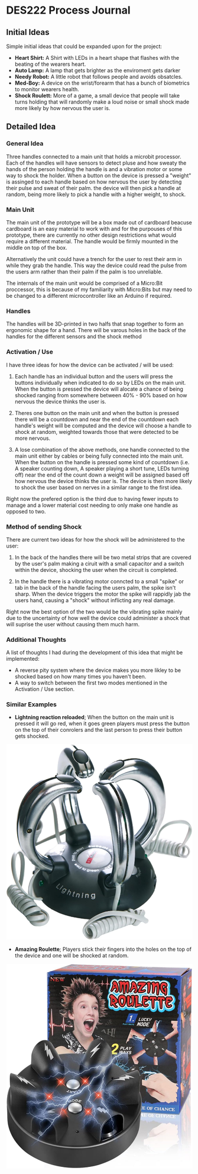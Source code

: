 # DES222 Process Journal

## Initial Ideas
Simple initial ideas that could be expanded upon for the project:

- **Heart Shirt:** A Shirt with LEDs in a heart shape that flashes with the beating of the wearers heart.
- **Auto Lamp:** A lamp that gets brighter as the enviroment gets darker
- **Needy Robot:** A little robot that follows people and avoids obsatcles.
- **Med-Boy:** A device on the wrist/forearm that has a bunch of biometrics to monitor wearers health.
- **Shock Roulett:** More of a game, a small device that people will take turns holding that will randomly make a loud noise or small shock made more likely by how nervous the user is.

## Detailed Idea

### General Idea
Three handles connected to a main unit that holds a microbit processor. Each of the handles will have sensors to detect pluse and how sweaty the hands of the person holding the handle is and a vibration motor or some way to shock the holder. When a button on the device is pressed a "weight" is assinged to each handle based on how nervous the user by detecting their pulse and sweat of their palm. the device will then pick a handle at random, being more likely to pick a handle with a higher weight, to shock.

### Main Unit
The main unit of the prototype will be a box made out of cardboard beacuse cardboard is an easy material to work with and for the purpouses of this prototype, there are currently no other design restrictions what would require a different material. The handle would be firmly mounted in the middle on top of the box.

Alternatively the unit could have a trench for the user to rest their arm in while they grab the handle. This way the device could read the pulse from the users arm rather than their palm if the palm is too unreliable. 

The internals of the main unit would be comprised of a Micro:Bit proccessor, this is because of my familiarity with Micro:Bits but may need to be changed to a different microcontroller like an Arduino if required.

### Handles
The handles will be 3D-printed in two halfs that snap together to form an ergonomic shape for a hand. There will be varous holes in the back of the handles for the different sensors and the shock method 

### Activation / Use
I have three ideas for how the device can be activated / will be used:

1. Each handle has an individual button and the users will press the buttons individually when indicated to do so by LEDs on the main unit. When the button is pressed the device will alocate a chance of being shocked ranging from somewhere between 40% - 90% based on how nervous the device thinks the user is.

2. Theres one button on the main unit and when the button is pressed there will be a countdown and near the end of the countdown each handle's weight will be computed and the device will choose a handle to shock at random, weighted towards those that were detected to be more nervous.

3. A lose combination of the above methods, one handle connected to the main unit either by cables or being fully connected into the main unit. When the button on the handle is pressed some kind of countdown (i.e. A speaker counting down, A speaker playing a short tune, LEDs turning off) near the end of the count down a weight will be assigned based off how nervous the device thinks the user is. The device is then more likely to shock the user based on nerves in a similar range to the first idea.

Right now the prefered option is the third due to having fewer inputs to manage and a lower material cost needing to only make one handle as opposed to two.

### Method of sending Shock
There are current two ideas for how the shock will be administered to the user:

1. In the back of the handles there will be two metal strips that are covered by the user's palm making a ciruit with a small capacitor and a switch within the device, shocking the user when the circuit is completed.

2. In the handle there is a vibrating motor conncted to a small "spike" or tab in the back of the handle facing the users palm, the spike isn't sharp. When the device triggers the motor the spike will rappidly jab the users hand, causing a "shock" without inflicting any real damage.

Right now the best option of the two would be the vibrating spike mainly due to the uncertainty of how well the device could administer a shock that will suprise the user without causing them much harm.

### Additional Thoughts
A list of thoughts I had during the development of this idea that might be implemented:
- A reverse pity system where the device makes you more likley to be shocked based on how many times you haven't been.
- A way to switch between the first two modes mentioned in the Activation / Use section.

### Similar Examples
- **Lightning reaction reloaded**; When the button on the main unit is pressed it will go red, when it goes green players must press the button on the top of their conrolers and the last person to press their button gets shocked.

![Four handles with buttons on the top wired into a main unit with a big white button](Images/Lightning%20Reaction%20Reloaded.jpg)

- **Amazing Roulette**;  Players stick their fingers into the holes on the top of the device and one will be shocked at random.

![A black unit with two buttons on the face and six holes for players to put their fingers in](Images/Amazing%20roulette.jpg)

<!-- ## Image
![Text for accessability](Path) -->
